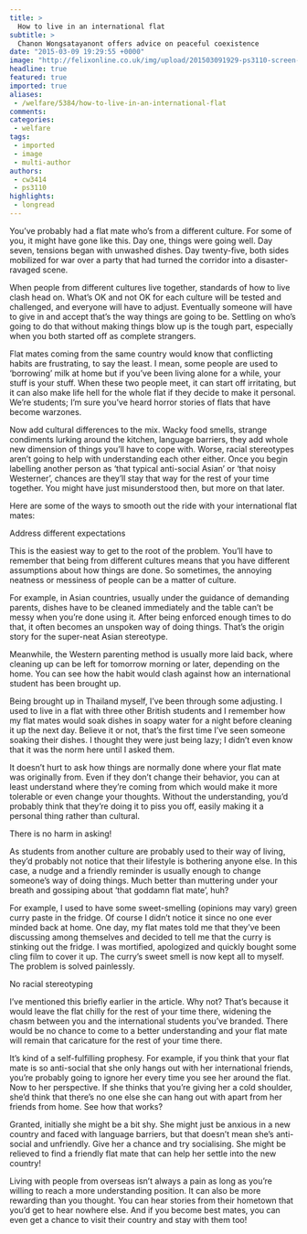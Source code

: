 ```yaml
---
title: >
  How to live in an international flat
subtitle: >
  Chanon Wongsatayanont offers advice on peaceful coexistence
date: "2015-03-09 19:29:55 +0000"
image: "http://felixonline.co.uk/img/upload/201503091929-ps3110-screen-shot-2015-03-09-at-19.29.45.png"
headline: true
featured: true
imported: true
aliases:
 - /welfare/5384/how-to-live-in-an-international-flat
comments:
categories:
 - welfare
tags:
 - imported
 - image
 - multi-author
authors:
 - cw3414
 - ps3110
highlights:
 - longread
---
```


You’ve probably had a flat mate who’s from a different culture. For some of you, it might have gone like this. Day one, things were going well. Day seven, tensions began with unwashed dishes. Day twenty-five, both sides mobilized for war over a party that had turned the corridor into a disaster-ravaged scene.

When people from different cultures live together, standards of how to live clash head on. What’s OK and not OK for each culture will be tested and challenged, and everyone will have to adjust. Eventually someone will have to give in and accept that’s the way things are going to be. Settling on who’s going to do that without making things blow up is the tough part, especially when you both started off as complete strangers.

Flat mates coming from the same country would know that conflicting habits are frustrating, to say the least. I mean, some people are used to ‘borrowing’ milk at home but if you’ve been living alone for a while, your stuff is your stuff. When these two people meet, it can start off irritating, but it can also make life hell for the whole flat if they decide to make it personal. We’re students; I’m sure you’ve heard horror stories of flats that have become warzones.

Now add cultural differences to the mix. Wacky food smells, strange condiments lurking around the kitchen, language barriers, they add whole new dimension of things you’ll have to cope with. Worse, racial stereotypes aren’t going to help with understanding each other either. Once you begin labelling another person as ‘that typical anti-social Asian’ or ‘that noisy Westerner’, chances are they’ll stay that way for the rest of your time together. You might have just misunderstood then, but more on that later.

Here are some of the ways to smooth out the ride with your international flat mates:

Address different expectations

This is the easiest way to get to the root of the problem. You’ll have to remember that being from different cultures means that you have different assumptions about how things are done. So sometimes, the annoying neatness or messiness of people can be a matter of culture.

For example, in Asian countries, usually under the guidance of demanding parents, dishes have to be cleaned immediately and the table can’t be messy when you’re done using it. After being enforced enough times to do that, it often becomes an unspoken way of doing things. That’s the origin story for the super-neat Asian stereotype.

Meanwhile, the Western parenting method is usually more laid back, where cleaning up can be left for tomorrow morning or later, depending on the home. You can see how the habit would clash against how an international student has been brought up.

Being brought up in Thailand myself, I’ve been through some adjusting. I used to live in a flat with three other British students and I remember how my flat mates would soak dishes in soapy water for a night before cleaning it up the next day. Believe it or not, that’s the first time I’ve seen someone soaking their dishes. I thought they were just being lazy; I didn’t even know that it was the norm here until I asked them.

It doesn’t hurt to ask how things are normally done where your flat mate was originally from. Even if they don’t change their behavior, you can at least understand where they’re coming from which would make it more tolerable or even change your thoughts. Without the understanding, you’d probably think that they’re doing it to piss you off, easily making it a personal thing rather than cultural.

There is no harm in asking!

As students from another culture are probably used to their way of living, they’d probably not notice that their lifestyle is bothering anyone else. In this case, a nudge and a friendly reminder is usually enough to change someone’s way of doing things. Much better than muttering under your breath and gossiping about ‘that goddamn flat mate’, huh?

For example, I used to have some sweet-smelling (opinions may vary) green curry paste in the fridge. Of course I didn’t notice it since no one ever minded back at home. One day, my flat mates told me that they’ve been discussing among themselves and decided to tell me that the curry is stinking out the fridge. I was mortified, apologized and quickly bought some cling film to cover it up. The curry’s sweet smell is now kept all to myself. The problem is solved painlessly.

No racial stereotyping

I’ve mentioned this briefly earlier in the article. Why not? That’s because it would leave the flat chilly for the rest of your time there, widening the chasm between you and the international students you’ve branded. There would be no chance to come to a better understanding and your flat mate will remain that caricature for the rest of your time there.

It’s kind of a self-fulfilling prophesy. For example, if you think that your flat mate is so anti-social that she only hangs out with her international friends, you’re probably going to ignore her every time you see her around the flat. Now to her perspective. If she thinks that you’re giving her a cold shoulder, she’d think that there’s no one else she can hang out with apart from her friends from home. See how that works?

Granted, initially she might be a bit shy. She might just be anxious in a new country and faced with language barriers, but that doesn’t mean she’s anti-social and unfriendly. Give her a chance and try socialising. She might be relieved to find a friendly flat mate that can help her settle into the new country!

Living with people from overseas isn’t always a pain as long as you’re willing to reach a more understanding position. It can also be more rewarding than you thought. You can hear stories from their hometown that you’d get to hear nowhere else. And if you become best mates, you can even get a chance to visit their country and stay with them too!
